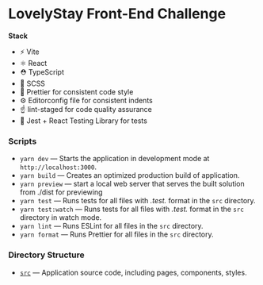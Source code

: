 # LovelyStay Front-End Challenge

**Stack**

- ⚡️ Vite
- ⚛️ React
- ⛑ TypeScript
- 🌈 SCSS
- 👀 Prettier for consistent code style
- ⚙️ Editorconfig file for consistent indents
- ☝️  lint-staged for code quality assurance
- 🔨 Jest + React Testing Library for tests

### Scripts

- `yarn dev` — Starts the application in development mode at `http://localhost:3000`.
- `yarn build` — Creates an optimized production build of application.
- `yarn preview` — start a local web server that serves the built solution from ./dist for previewing
- `yarn test` — Runs tests for all files with *.test.* format in the `src` directory.
- `yarn test:watch` — Runs tests for all files with *.test.* format in the `src` directory in watch mode.
- `yarn lint` — Runs ESLint for all files in the `src` directory.
- `yarn format` — Runs Prettier for all files in the `src` directory.

### Directory Structure

- [`src`](./src) — Application source code, including pages, components, styles.

